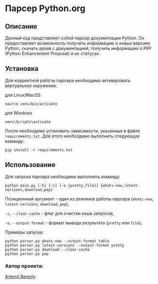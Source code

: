 # Парсер Python.org

## Описание

Данный код представляет собой парсер документации Python. Он предоставляет возможность получить информацию о новых версиях Python, скачать архив с документацией, получить информацию о PEP (Python Enhancement Proposal) и их статусах.

## Установка

Для корректной работы парсера необходимо активировать вертуальное окружение.

для Linux/MacOS
```
source venv/bin/activate
```
для Windows
```
venv\Scripts\activate
```

После необходимо установить зависимости, указанные в файле `requirements.txt`. Для этого необходимо выполнить следующую команду:

```
pip install -r requirements.txt
```

## Использование

Для запуска парсера необходимо выполнить команду:

```
python main.py [-h] [-c] [-o {pretty,file}] {whats-new,latest-versions,download,pep}
```

Позиционный аргумент - один из режимов работы парсера (`whats-new`, `latest-versions`, `download`, `pep`), 

`-c`, `--clear-cache` - флаг для очистки кэша запросов, 

`-o`, `--output-format` - формат вывода результата (`pretty` или `file`), 

Примеры запуска:

```
python parser.py whats-new --output-format table
python parser.py latest-versions --output-format pretty 
python parser.py download --clear-cache
python parser.py pep
```

### Автор проекта:

[Artemii Berezin](https://github.com/ThatCoderMan)

